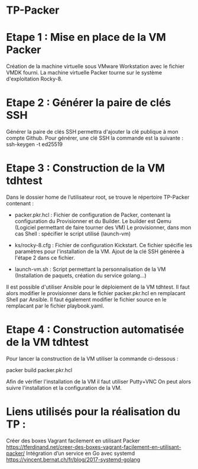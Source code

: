 # TP-Packer

# Etape 1 : Mise en place de la VM Packer

Création de la machine virtuelle sous VMware Workstation avec le fichier VMDK fourni.
La machine virtuelle Packer tourne sur le système d'exploitation Rocky-8.

# Etape 2 : Générer la paire de clés SSH

Générer la paire de clés SSH permettra d'ajouter la clé publique à mon compte Github.
Pour générer, une clé SSH la commande est la suivante :
ssh-keygen -t ed25519

# Etape 3 : Construction de la VM tdhtest

Dans le dossier home de l’utilisateur root, se trouve le répertoire TP-Packer contenant :

- packer.pkr.hcl : Fichier de configuration de Packer, contenant la configuration du Provisionner et du Builder.
                   Le builder est Qemu (Logiciel permettant de faire tourner des VM)
                   Le provisionner, dans mon cas Shell : spécifier le script utilisé (launch-vm)

- ks/rocky-8.cfg : Fichier de configuration Kickstart. Ce fichier spécifie les paramètres pour l'installation de la VM.
                   Ajout de la clé SSH générée à l'étape 2 dans ce fichier.

- launch-vm.sh : Script permettant la personnalisation de la VM (Installation de paquets, création du service golang...)

Il est possible d'utiliser Ansible pour le déploiement de la VM tdhtest. Il faut alors modifier le provisionner dans le fichier 
packer.pkr.hcl en remplacant Shell par Ansible. Il faut également modifier le fichier source en le remplacant par le fichier playbook.yaml.

# Etape 4 : Construction automatisée de la VM tdhtest

Pour lancer la construction de la VM utiliser la commande ci-dessous :

packer build packer.pkr.hcl

Afin de vérifier l'installation de la VM il faut utiliser Putty+VNC
On peut alors suivre l'installation et la configuration de la VM.

# Liens utilisés pour la réalisation du TP : 

Créer des boxes Vagrant facilement en utilisant Packer
https://tferdinand.net/creer-des-boxes-vagrant-facilement-en-utilisant-packer/
Intégration d’un service en Go avec systemd
https://vincent.bernat.ch/fr/blog/2017-systemd-golang
